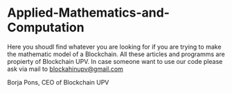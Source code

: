 # Applied-Mathematics-and-Computation

Here you shoudl find whatever you are looking for if you are trying to make the mathematic model of a Blockchain. All these articles and programms are propierty of Blockchain UPV. In case someone want to use our code please ask via mail to blockahinupv@gmail.com

Borja Pons,
CEO of Blockchain UPV
